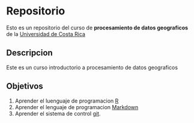 # Repositorio

Esto es un repositorio del curso de **procesamiento de datos geograficos** de la [Universidad de Costa Rica](https://www.ucr.ac.cr/)

## Descripcion
Este es un curso introductorio a procesamiento de datos geograficos 

## Objetivos
1. Aprender el luenguaje de programacion [R](https://www.r-project.org/)
2. Aprender el lenguaje de programacion [Markdown](https://markdown.es/)
3. Aprender el sistema de control [git](https://git-scm.com/).
